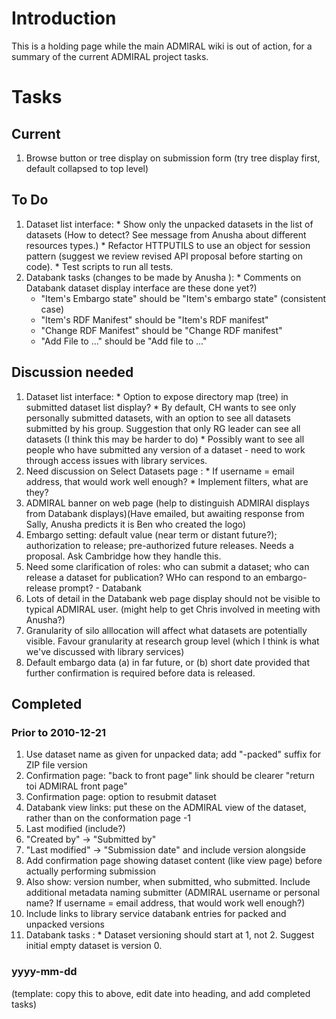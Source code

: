# Introduction #

This is a holding page while the main ADMIRAL wiki is out of action, for a summary of the current ADMIRAL project tasks.


# Tasks #

## Current ##

  1. Browse button or tree display on submission form (try tree display first, default collapsed to top level)

## To Do ##

  1. Dataset list interface:
    * Show only the unpacked datasets in the list of datasets (How to detect? See message from Anusha about different resources types.)
    * Refactor HTTPUTILS to use an object for session pattern (suggest we review revised API proposal before starting on code).
    * Test scripts to run all tests.
  1. Databank tasks (changes to be made by Anusha ):
    * Comments on Databank dataset display interface are these done yet?)
      * "Item's Embargo state" should be "Item's embargo state" (consistent case)
      * "Item's RDF Manifest" should be "Item's RDF manifest"
      * "Change RDF Manifest" should be "Change RDF manifest"
      * "Add File to ..." should be "Add file to ..."

## Discussion needed ##

  1. Dataset list interface:
    * Option to expose directory map (tree) in submitted dataset list display?
    * By default, CH wants to see only personally submitted datasets, with an option to see all datasets submitted by his group. Suggestion that only RG leader can see all datasets (I think this may be harder to do)
    * Possibly want to see all people who have submitted any version of a dataset - need to work through access issues with library services.
  1. Need discussion on Select Datasets page :
    * If username = email address, that would work well enough?
    * Implement filters, what are they?
  1. ADMIRAL banner on web page (help to distinguish ADMIRAl displays from Databank displays)(Have emailed, but awaiting response from Sally, Anusha predicts it is Ben who created the logo)
  1. Embargo setting: default value (near term or distant future?); authorization to release; pre-authorized future releases. Needs a proposal. Ask Cambridge how they handle this.
  1. Need some clarification of roles: who can submit a dataset; who can release a dataset for publication? WHo can respond to an embargo-release prompt?  -   Databank
  1. Lots of detail in the Databank web page display should not be visible to typical ADMIRAL user. (might help to get Chris involved in meeting with Anusha?)
  1. Granularity of silo alllocation will affect what datasets are potentially visible. Favour granularity at research group level (which I think is what we've discussed with library services)
  1. Default embargo data (a) in far future, or (b) short date provided that further confirmation is required before data is released.


## Completed ##


### Prior to 2010-12-21 ###

  1. Use dataset name as given for unpacked data; add "-packed" suffix for ZIP file version
  1. Confirmation page: "back to front page" link should be clearer "return toi ADMIRAL front page"
  1. Confirmation page: option to resubmit dataset
  1. Databank view links: put these on the ADMIRAL view of the dataset, rather than on the conformation page -1
  1. Last modified (include?)
  1. "Created by" -> "Submitted by"
  1. "Last modified" -> "Submission date" and include version alongside
  1. Add confirmation page showing dataset content (like view page) before actually performing submission
  1. Also show: version number, when submitted, who submitted. Include additional metadata naming submitter (ADMIRAL username or personal name? If username = email address, that would work well enough?)
  1. Include links to library service databank entries for packed and unpacked versions
  1. Databank tasks :
    * Dataset versioning should start at 1, not 2. Suggest initial empty dataset is version 0.

### yyyy-mm-dd ###

(template: copy this to above, edit date into heading, and add completed tasks)
